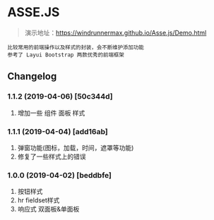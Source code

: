 # ASSE.JS
>演示地址：https://windrunnermax.github.io/Asse.js/Demo.html
```
比较常用的前端操作以及样式的封装，会不断维护添加功能  
参考了 Layui Bootstrap 两款优秀的前端框架
```
## Changelog

### 1.1.2 (2019-04-06) [50c344d] 
1. 增加一些 组件 面板 样式

### 1.1.1 (2019-04-04) [add16ab] 
1. 弹窗功能(图标，加载，时间，遮罩等功能)
2. 修复了一些样式上的错误

### 1.0.0 (2019-04-02) [beddbfe] 
1. 按钮样式 
2. hr fieldset样式
3. 响应式 双面板&单面板
